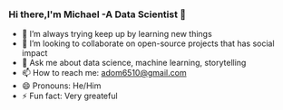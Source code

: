 ### Hi there,I'm Michael -A Data Scientist 👋 

- 🌱 I’m always trying keep up by  learning new things
- 👯 I’m looking to collaborate on open-source projects that has social impact
- 💬 Ask me about data science, machine learning, storytelling
- 📫 How to reach me: adom6510@gmail.com
- 😄 Pronouns: He/Him
- ⚡ Fun fact: Very greateful
